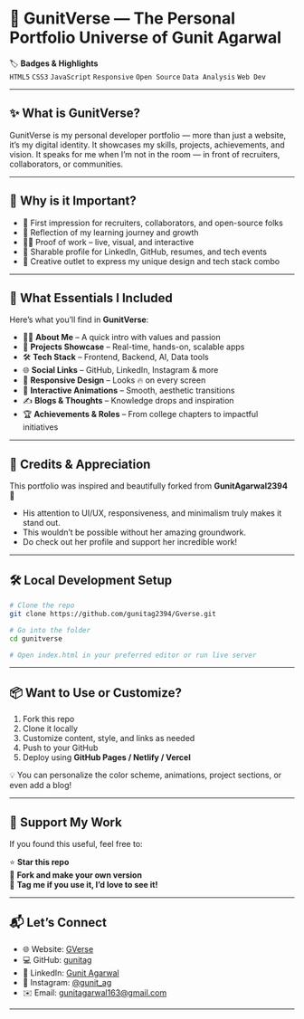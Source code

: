 # 🚀 GunitVerse — The Personal Portfolio Universe of Gunit Agarwal

🏷️ **Badges & Highlights**  
`HTML5` `CSS3` `JavaScript` `Responsive` `Open Source` `Data Analysis` `Web Dev`

---

## ✨ What is GunitVerse?

GunitVerse is my personal developer portfolio — more than just a website, it’s my digital identity. It showcases my skills, projects, achievements, and vision. It speaks for me when I’m not in the room — in front of recruiters, collaborators, or communities.

---

## 🚀 Why is it Important?

- 📌 First impression for recruiters, collaborators, and open-source folks  
- 🧠 Reflection of my learning journey and growth  
- 🧑‍💻 Proof of work – live, visual, and interactive  
- 🔄 Sharable profile for LinkedIn, GitHub, resumes, and tech events  
- 🎨 Creative outlet to express my unique design and tech stack combo  

---

## 🧩 What Essentials I Included

Here’s what you’ll find in **GunitVerse**:

- 👨‍💻 **About Me** – A quick intro with values and passion  
- 💼 **Projects Showcase** – Real-time, hands-on, scalable apps  
- 🛠️ **Tech Stack** – Frontend, Backend, AI, Data tools  
- 🌐 **Social Links** – GitHub, LinkedIn, Instagram & more  
- 📱 **Responsive Design** – Looks 🔥 on every screen  
- 🎨 **Interactive Animations** – Smooth, aesthetic transitions  
- ✍️ **Blogs & Thoughts** – Knowledge drops and inspiration  
- 🏆 **Achievements & Roles** – From college chapters to impactful initiatives  

---

## 🙏 Credits & Appreciation

This portfolio was inspired and beautifully forked from **GunitAgarwal2394** 💖

- His attention to UI/UX, responsiveness, and minimalism truly makes it stand out.  
- This wouldn’t be possible without her amazing groundwork.  
- Do check out her profile and support her incredible work!  

---

## 🛠️ Local Development Setup

```bash
# Clone the repo
git clone https://github.com/gunitag2394/Gverse.git

# Go into the folder
cd gunitverse

# Open index.html in your preferred editor or run live server
```

---

## 📦 Want to Use or Customize?

1. Fork this repo  
2. Clone it locally  
3. Customize content, style, and links as needed  
4. Push to your GitHub  
5. Deploy using **GitHub Pages / Netlify / Vercel**  

💡 You can personalize the color scheme, animations, project sections, or even add a blog!

---

## 🤍 Support My Work

If you found this useful, feel free to:

⭐️ **Star this repo**  
🍴 **Fork and make your own version**  
📣 **Tag me if you use it, I’d love to see it!**

---

## 📬 Let’s Connect

- 🌐 Website: [GVerse](https://GVerse.vercel.app)  
- 💻 GitHub: [gunitag](https://github.com/GunitAgarwal2394)  
- 💼 LinkedIn: [Gunit Agarwal](https://www.linkedin.com/in/gunit-agarwal2394)  
- 📸 Instagram: [@gunit_ag](https://instagram.com/gunit_ag)  
- ✉️ Email: gunitagarwal163@gmail.com  

---
